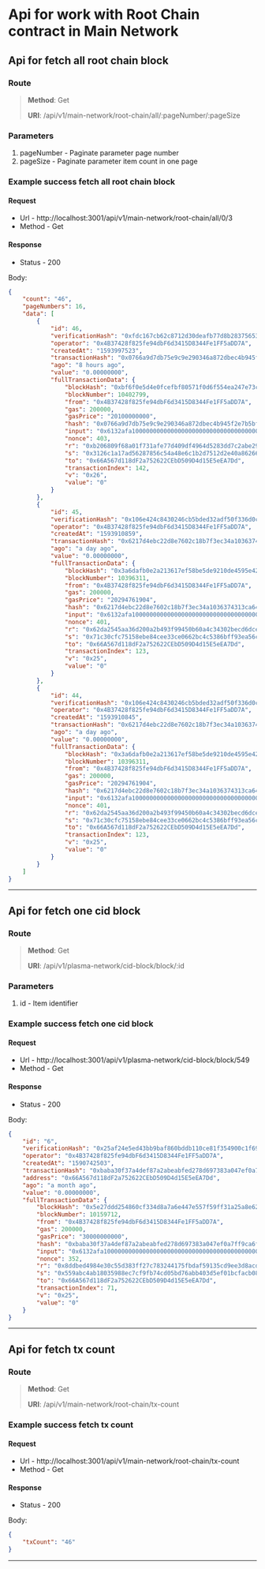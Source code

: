 # Api for work with Root Chain contract in Main Network

## Api for fetch all root chain block

### Route
> **Method**: Get
>
> **URI**: /api/v1/main-network/root-chain/all/:pageNumber/:pageSize

### Parameters
1. pageNumber - Paginate parameter page number
2. pageSize - Paginate parameter item count in one page 

### Example success fetch all root chain block

#### Request 

* Url - http://localhost:3001/api/v1/main-network/root-chain/all/0/3
* Method - Get

#### Response
* Status - 200

Body:
```json
{
    "count": "46",
    "pageNumbers": 16,
    "data": [
        {
            "id": 46,
            "verificationHash": "0xfdc167cb62c8712d30deafb77d8b28375653c0a8d426a357e40911a840bc4573",
            "operator": "0x4B37428f825fe94dbF6d3415D8344Fe1FF5aDD7A",
            "createdAt": "1593997523",
            "transactionHash": "0x0766a9d7db75e9c9e290346a872dbec4b945f2e7b5bf2f57da71a11bcd60c1b7",
            "ago": "8 hours ago",
            "value": "0.00000000",
            "fullTransactionData": {
                "blockHash": "0xbf6f0e5d4e0fcefbf80571f0d6f554ea247e73cedf78f471ceea794ae9547bf7",
                "blockNumber": 10402799,
                "from": "0x4B37428f825fe94dbF6d3415D8344Fe1FF5aDD7A",
                "gas": 200000,
                "gasPrice": "20100000000",
                "hash": "0x0766a9d7db75e9c9e290346a872dbec4b945f2e7b5bf2f57da71a11bcd60c1b7",
                "input": "0x6132afa1000000000000000000000000000000000000000000000000000000000000004000000000000000000000000000000000000000000000000000000000000017be0000000000000000000000000000000000000000000000000000000000000042307866646331363763623632633837313264333064656166623737643862323833373536353363306138643432366133353765343039313161383430626334353733000000000000000000000000000000000000000000000000000000000000",
                "nonce": 403,
                "r": "0xb206809f68a01f731afe77d409df4964d5283dd7c2abe29ec28b83f112037e16",
                "s": "0x3126c1a17ad56287856c54a48e6c1b2d7512d2e40a86266a07f004ecebfe68b5",
                "to": "0x66A567d118dF2a752622CEbD509D4d15E5eEA7Dd",
                "transactionIndex": 142,
                "v": "0x26",
                "value": "0"
            }
        },
        {
            "id": 45,
            "verificationHash": "0x106e424c8430246cb5bded32adf50f336d0c5202afa8585773109ed75f6a1c70",
            "operator": "0x4B37428f825fe94dbF6d3415D8344Fe1FF5aDD7A",
            "createdAt": "1593910859",
            "transactionHash": "0x6217d4ebc22d8e7602c18b7f3ec34a1036374313ca64395b65a88c69398b4f65",
            "ago": "a day ago",
            "value": "0.00000000",
            "fullTransactionData": {
                "blockHash": "0x3a6dafb0e2a213617ef58be5de9210de4595e42c7772155997bf43d8a7106249",
                "blockNumber": 10396311,
                "from": "0x4B37428f825fe94dbF6d3415D8344Fe1FF5aDD7A",
                "gas": 200000,
                "gasPrice": "20294761904",
                "hash": "0x6217d4ebc22d8e7602c18b7f3ec34a1036374313ca64395b65a88c69398b4f65",
                "input": "0x6132afa10000000000000000000000000000000000000000000000000000000000000040000000000000000000000000000000000000000000000000000000000000169e0000000000000000000000000000000000000000000000000000000000000042307831303665343234633834333032343663623562646564333261646635306633333664306335323032616661383538353737333130396564373566366131633730000000000000000000000000000000000000000000000000000000000000",
                "nonce": 401,
                "r": "0x62da2545aa36d200a2b493f99450b60a4c34302becd6dceb223923b1654880b5",
                "s": "0x71c30cfc75158ebe84cee33ce0662bc4c5386bff93ea56ce2423d82eb69687bc",
                "to": "0x66A567d118dF2a752622CEbD509D4d15E5eEA7Dd",
                "transactionIndex": 123,
                "v": "0x25",
                "value": "0"
            }
        },
        {
            "id": 44,
            "verificationHash": "0x106e424c8430246cb5bded32adf50f336d0c5202afa8585773109ed75f6a1c70",
            "operator": "0x4B37428f825fe94dbF6d3415D8344Fe1FF5aDD7A",
            "createdAt": "1593910845",
            "transactionHash": "0x6217d4ebc22d8e7602c18b7f3ec34a1036374313ca64395b65a88c69398b4f65",
            "ago": "a day ago",
            "value": "0.00000000",
            "fullTransactionData": {
                "blockHash": "0x3a6dafb0e2a213617ef58be5de9210de4595e42c7772155997bf43d8a7106249",
                "blockNumber": 10396311,
                "from": "0x4B37428f825fe94dbF6d3415D8344Fe1FF5aDD7A",
                "gas": 200000,
                "gasPrice": "20294761904",
                "hash": "0x6217d4ebc22d8e7602c18b7f3ec34a1036374313ca64395b65a88c69398b4f65",
                "input": "0x6132afa10000000000000000000000000000000000000000000000000000000000000040000000000000000000000000000000000000000000000000000000000000169e0000000000000000000000000000000000000000000000000000000000000042307831303665343234633834333032343663623562646564333261646635306633333664306335323032616661383538353737333130396564373566366131633730000000000000000000000000000000000000000000000000000000000000",
                "nonce": 401,
                "r": "0x62da2545aa36d200a2b493f99450b60a4c34302becd6dceb223923b1654880b5",
                "s": "0x71c30cfc75158ebe84cee33ce0662bc4c5386bff93ea56ce2423d82eb69687bc",
                "to": "0x66A567d118dF2a752622CEbD509D4d15E5eEA7Dd",
                "transactionIndex": 123,
                "v": "0x25",
                "value": "0"
            }
        }
    ]
}
``` 
---------------------------------------------------------

## Api for fetch one cid block

### Route
> **Method**: Get
>
> **URI**: /api/v1/plasma-network/cid-block/block/:id

### Parameters

1. id - Item identifier

### Example success fetch one cid block

#### Request 

* Url - http://localhost:3001/api/v1/plasma-network/cid-block/block/549
* Method - Get

#### Response
* Status - 200

Body:
```json
{
    "id": "6",
    "verificationHash": "0x25af24e5ed43bb9baf860bddb110ce81f354900c1f69ee4fbe4989a367a0a382",
    "operator": "0x4B37428f825fe94dbF6d3415D8344Fe1FF5aDD7A",
    "createdAt": "1590742503",
    "transactionHash": "0xbaba30f37a4def87a2abeabfed278d697383a047ef0a7ff9ca6fea6302153bbb",
    "address": "0x66A567d118dF2a752622CEbD509D4d15E5eEA7Dd",
    "ago": "a month ago",
    "value": "0.00000000",
    "fullTransactionData": {
        "blockHash": "0x5e27ddd254860cf334d8a7a6e447e557f59ff31a25a8e62b5ee85d7cbfd876c1",
        "blockNumber": 10159712,
        "from": "0x4B37428f825fe94dbF6d3415D8344Fe1FF5aDD7A",
        "gas": 200000,
        "gasPrice": "30000000000",
        "hash": "0xbaba30f37a4def87a2abeabfed278d697383a047ef0a7ff9ca6fea6302153bbb",
        "input": "0x6132afa1000000000000000000000000000000000000000000000000000000000000004000000000000000000000000000000000000000000000000000000000000001200000000000000000000000000000000000000000000000000000000000000042307832356166323465356564343362623962616638363062646462313130636538316633353439303063316636396565346662653439383961333637613061333832000000000000000000000000000000000000000000000000000000000000",
        "nonce": 352,
        "r": "0x8ddbed4984e30c55d383ff27c783244175fbdaf59135cd9ee3d8acd1ec792956",
        "s": "0x559abc4ab18035988ec7cf9fb74cd05bd76abb403d5ef01bcfacb08d503b5571",
        "to": "0x66A567d118dF2a752622CEbD509D4d15E5eEA7Dd",
        "transactionIndex": 71,
        "v": "0x25",
        "value": "0"
    }
}
``` 
---------------------------------------------------------

## Api for fetch tx count

### Route
> **Method**: Get
>
> **URI**: /api/v1/main-network/root-chain/tx-count

### Example success fetch tx count

#### Request 

* Url - http://localhost:3001/api/v1/main-network/root-chain/tx-count
* Method - Get

#### Response
* Status - 200

Body:
```json
{
    "txCount": "46"
}
``` 
---------------------------------------------------------


